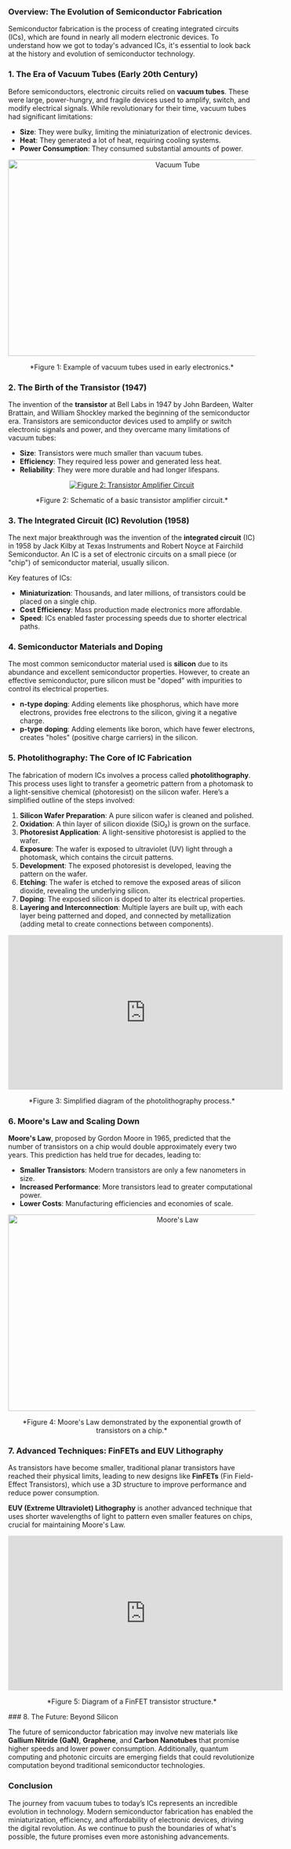 ### Overview: The Evolution of Semiconductor Fabrication

Semiconductor fabrication is the process of creating integrated circuits (ICs), which are found in nearly all modern electronic devices. To understand how we got to today's advanced ICs, it's essential to look back at the history and evolution of semiconductor technology.

### 1. The Era of Vacuum Tubes (Early 20th Century)

Before semiconductors, electronic circuits relied on **vacuum tubes**. These were large, power-hungry, and fragile devices used to amplify, switch, and modify electrical signals. While revolutionary for their time, vacuum tubes had significant limitations:
- **Size**: They were bulky, limiting the miniaturization of electronic devices.
- **Heat**: They generated a lot of heat, requiring cooling systems.
- **Power Consumption**: They consumed substantial amounts of power.


<div style="text-align: center;">
    <img src="/images/vc1.png" alt="Vacuum Tube" style="width:675px; height:400px;">
    <p>
    *Figure 1: Example of vacuum tubes used in early electronics.*
    </p>
</div>


### 2. The Birth of the Transistor (1947)

The invention of the **transistor** at Bell Labs in 1947 by John Bardeen, Walter Brattain, and William Shockley marked the beginning of the semiconductor era. Transistors are semiconductor devices used to amplify or switch electronic signals and power, and they overcame many limitations of vacuum tubes:
- **Size**: Transistors were much smaller than vacuum tubes.
- **Efficiency**: They required less power and generated less heat.
- **Reliability**: They were more durable and had longer lifespans.

<div style="text-align: center;">
<a href="https://youtu.be/0Z8tslPvU0o?si=90C5bfVVV3QVVeOo" target="_blank">
    <img src="/images/ageoftransistors.png" alt="Figure 2: Transistor Amplifier Circuit">
</a>
<p>*Figure 2: Schematic of a basic transistor amplifier circuit.*</p>
</div>



### 3. The Integrated Circuit (IC) Revolution (1958)

The next major breakthrough was the invention of the **integrated circuit** (IC) in 1958 by Jack Kilby at Texas Instruments and Robert Noyce at Fairchild Semiconductor. An IC is a set of electronic circuits on a small piece (or "chip") of semiconductor material, usually silicon.

Key features of ICs:
- **Miniaturization**: Thousands, and later millions, of transistors could be placed on a single chip.
- **Cost Efficiency**: Mass production made electronics more affordable.
- **Speed**: ICs enabled faster processing speeds due to shorter electrical paths.

### 4. Semiconductor Materials and Doping

The most common semiconductor material used is **silicon** due to its abundance and excellent semiconductor properties. However, to create an effective semiconductor, pure silicon must be "doped" with impurities to control its electrical properties.

- **n-type doping**: Adding elements like phosphorus, which have more electrons, provides free electrons to the silicon, giving it a negative charge.
- **p-type doping**: Adding elements like boron, which have fewer electrons, creates "holes" (positive charge carriers) in the silicon.

### 5. Photolithography: The Core of IC Fabrication

The fabrication of modern ICs involves a process called **photolithography**. This process uses light to transfer a geometric pattern from a photomask to a light-sensitive chemical (photoresist) on the silicon wafer. Here’s a simplified outline of the steps involved:

1. **Silicon Wafer Preparation**: A pure silicon wafer is cleaned and polished.
2. **Oxidation**: A thin layer of silicon dioxide (SiO₂) is grown on the surface.
3. **Photoresist Application**: A light-sensitive photoresist is applied to the wafer.
4. **Exposure**: The wafer is exposed to ultraviolet (UV) light through a photomask, which contains the circuit patterns.
5. **Development**: The exposed photoresist is developed, leaving the pattern on the wafer.
6. **Etching**: The wafer is etched to remove the exposed areas of silicon dioxide, revealing the underlying silicon.
7. **Doping**: The exposed silicon is doped to alter its electrical properties.
8. **Layering and Interconnection**: Multiple layers are built up, with each layer being patterned and doped, and connected by metallization (adding metal to create connections between components).

<div style="text-align: center;">


<iframe width="560" height="315" src="https://www.youtube.com/embed/oBKhN4n-EGI?si=xhH_dUZZ_BIAM2XA" title="Photolithography Process" frameborder="0" allow="accelerometer; autoplay; clipboard-write; encrypted-media; gyroscope; picture-in-picture;" referrerpolicy="strict-origin-when-cross-origin" allowfullscreen></iframe>

<p>*Figure 3: Simplified diagram of the photolithography process.*</p>
</div>



### 6. Moore's Law and Scaling Down

**Moore's Law**, proposed by Gordon Moore in 1965, predicted that the number of transistors on a chip would double approximately every two years. This prediction has held true for decades, leading to:
- **Smaller Transistors**: Modern transistors are only a few nanometers in size.
- **Increased Performance**: More transistors lead to greater computational power.
- **Lower Costs**: Manufacturing efficiencies and economies of scale.

<div style="text-align: center;">
    <img src="/images/moore.png" alt="Moore's Law" style="width:675px; height:400px;">
    <p>
    *Figure 4: Moore's Law demonstrated by the exponential growth of transistors on a chip.*
    </p>
</div>

### 7. Advanced Techniques: FinFETs and EUV Lithography

As transistors have become smaller, traditional planar transistors have reached their physical limits, leading to new designs like **FinFETs** (Fin Field-Effect Transistors), which use a 3D structure to improve performance and reduce power consumption.

**EUV (Extreme Ultraviolet) Lithography** is another advanced technique that uses shorter wavelengths of light to pattern even smaller features on chips, crucial for maintaining Moore's Law.


<div style="text-align: center;">
<iframe width="560" height="315" src="https://www.youtube.com/embed/knkmlG6ItYo?si=gQbKuF12dhIzXYCH" title="YouTube video player" frameborder="0" allow="accelerometer; autoplay; clipboard-write; encrypted-media; gyroscope; picture-in-picture; web-share" referrerpolicy="strict-origin-when-cross-origin" allowfullscreen></iframe>

<p>*Figure 5: Diagram of a FinFET transistor structure.*</p>
</div>
### 8. The Future: Beyond Silicon

The future of semiconductor fabrication may involve new materials like **Gallium Nitride (GaN)**, **Graphene**, and **Carbon Nanotubes** that promise higher speeds and lower power consumption. Additionally, quantum computing and photonic circuits are emerging fields that could revolutionize computation beyond traditional semiconductor technologies.

### Conclusion

The journey from vacuum tubes to today’s ICs represents an incredible evolution in technology. Modern semiconductor fabrication has enabled the miniaturization, efficiency, and affordability of electronic devices, driving the digital revolution. As we continue to push the boundaries of what's possible, the future promises even more astonishing advancements.

